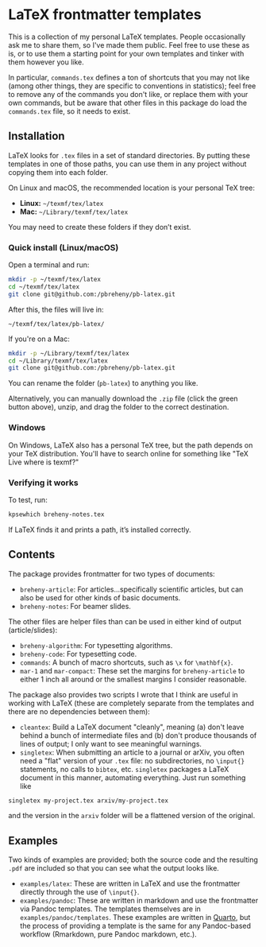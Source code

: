 # LaTeX frontmatter templates

This is a collection of my personal LaTeX templates. People occasionally ask me to share them, so I've made them public. Feel free to use these as is, or to use them a starting point for your own templates and tinker with them however you like.

In particular, `commands.tex` defines a ton of shortcuts that you may not like (among other things, they are specific to conventions in statistics); feel free to remove any of the commands you don't like, or replace them with your own commands, but be aware that other files in this package do load the `commands.tex` file, so it needs to exist.

## Installation

LaTeX looks for `.tex` files in a set of standard directories. By putting these templates in one of those paths, you can use them in any project without copying them into each folder.

On Linux and macOS, the recommended location is your personal TeX tree:

* **Linux:** `~/texmf/tex/latex`
* **Mac:** `~/Library/texmf/tex/latex`

You may need to create these folders if they don’t exist.

### Quick install (Linux/macOS)

Open a terminal and run:

```bash
mkdir -p ~/texmf/tex/latex
cd ~/texmf/tex/latex
git clone git@github.com:/pbreheny/pb-latex.git
```

After this, the files will live in:

```
~/texmf/tex/latex/pb-latex/
```

If you're on a Mac:

```bash
mkdir -p ~/Library/texmf/tex/latex
cd ~/Library/texmf/tex/latex
git clone git@github.com:/pbreheny/pb-latex.git
```

You can rename the folder (`pb-latex`) to anything you like.

Alternatively, you can manually download the `.zip` file (click the green button above), unzip, and drag the folder to the correct destination.

### Windows

On Windows, LaTeX also has a personal TeX tree, but the path depends on your TeX distribution. You'll have to search online for something like "TeX Live where is texmf?"

### Verifying it works

To test, run:

```bash
kpsewhich breheny-notes.tex
```

If LaTeX finds it and prints a path, it’s installed correctly.

## Contents

The package provides frontmatter for two types of documents:

* `breheny-article`: For articles...specifically scientific articles, but can also be used for other kinds of basic documents.
* `breheny-notes`: For beamer slides.

The other files are helper files than can be used in either kind of output (article/slides):

* `breheny-algorithm`: For typesetting algorithms.
* `breheny-code`: For typesetting code.
* `commands`: A bunch of macro shortcuts, such as `\x` for `\mathbf{x}`.
* `mar-1` and `mar-compact`: These set the margins for `breheny-article` to either 1 inch all around or the smallest margins I consider reasonable.

The package also provides two scripts I wrote that I think are useful in working with LaTeX (these are completely separate from the templates and there are no dependencies between them):

* `cleantex`: Build a LaTeX document "cleanly", meaning (a) don't leave behind a bunch of intermediate files and (b) don't produce thousands of lines of output; I only want to see meaningful warnings.
* `singletex`: When submitting an article to a journal or arXiv, you often need a "flat" version of your `.tex` file: no subdirectories, no `\input{}` statements, no calls to `bibtex`, etc. `singletex` packages a LaTeX document in this manner, automating everything. Just run something like

 ``` bash
 singletex my-project.tex arxiv/my-project.tex
 ```

 and the version in the `arxiv` folder will be a flattened version of the original.

## Examples

Two kinds of examples are provided; both the source code and the resulting `.pdf` are included so that you can see what the output looks like.

* `examples/latex`: These are written in LaTeX and use the frontmatter directly through the use of `\input{}`.
* `examples/pandoc`: These are written in markdown and use the frontmatter via Pandoc templates. The templates themselves are in `examples/pandoc/templates`. These examples are written in [Quarto](https://quarto.org/), but the process of providing a template is the same for any Pandoc-based workflow (Rmarkdown, pure Pandoc markdown, etc.).

